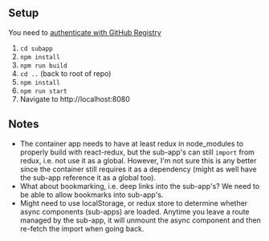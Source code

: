 ## Setup
You need to [authenticate with GitHub Registry](https://help.github.com/en/github/managing-packages-with-github-packages/configuring-npm-for-use-with-github-packages#authenticating-to-github-packages)

1. `cd subapp`
2. `npm install`
3. `npm run build`
4. `cd ..` (back to root of repo)
5. `npm install`
6. `npm run start`
7. Navigate to http://localhost:8080

## Notes
* The container app needs to have at least redux in node_modules to properly build with react-redux, but the sub-app's can
still `import` from redux, i.e. not use it as a global. However, I'm not sure this is any better since the container still
requires it as a dependency (might as well have the sub-app reference it as a global too).
* What about bookmarking, i.e. deep links into the sub-app's? We need to be able to allow bookmarks into sub-app's.
* Might need to use localStorage, or redux store to determine whether async components (sub-apps) are loaded. Anytime you
leave a route managed by the sub-app, it will unmount the async component and then re-fetch the import when going back.
